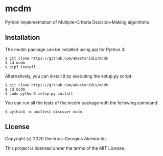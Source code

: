 # mcdm

Python implementation of Multiple-Criteria Decision-Making algorithms


## Installation

The mcdm package can be installed using pip for Python 3:
```
$ git clone https://github.com/akestoridis/mcdm
$ cd mcdm
$ pip3 install .
```

Alternatively, you can install it by executing the setup.py script:
```
$ git clone https://github.com/akestoridis/mcdm
$ cd mcdm
$ sudo python3 setup.py install
```

You can run all the tests of the mcdm package with the following command:
```
$ python3 -m unittest discover mcdm
```


## License

Copyright (c) 2020 Dimitrios-Georgios Akestoridis

This project is licensed under the terms of the MIT License.
